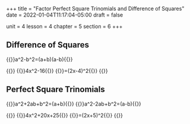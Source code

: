 +++
title = "Factor Perfect Square Trinomials and Difference of Squares"
date = 2022-01-04T11:17:04-05:00
draft = false

unit = 4
lesson = 4
chapter = 5
section = 6
+++

## Difference of Squares

{{<md>}}a^2-b^2=(a+b)(a-b){{</md>}}

{{<eg id="1a">}}
{{<md>}}4x^2-16{{</md>}}
{{<md>}}=(2x-4)^2{{</md>}}
{{</eg>}}

## Perfect Square Trinomials

{{<md>}}a^2+2ab+b^2=(a+b){{</md>}}
{{<md>}}a^2-2ab+b^2=(a-b){{</md>}}

{{<eg id="4a">}}
{{<md>}}4x^2+20x+25{{</md>}}
{{<md>}}=(2x+5)^2{{</md>}}
{{</eg>}}
